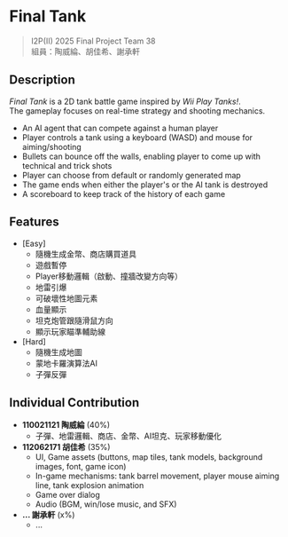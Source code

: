 # Final Tank

> I2P(II) 2025 Final Project Team 38  
> 組員：陶威綸、胡佳希、謝承軒

## Description

*Final Tank* is a 2D tank battle game inspired by *Wii Play Tanks!*.  
The gameplay focuses on real-time strategy and shooting mechanics.
- An AI agent that can compete against a human player
- Player controls a tank using a keyboard (WASD) and mouse for aiming/shooting
- Bullets can bounce off the walls, enabling player to come up with technical and trick shots
- Player can choose from default or randomly generated map
- The game ends when either the player's or the AI tank is destroyed
- A scoreboard to keep track of the history of each game

## Features

- [Easy]
  - 隨機生成金幣、商店購買道具
  - 遊戲暫停
  - Player移動邏輯（啟動、撞牆改變方向等）
  - 地雷引爆
  - 可破壞性地圖元素
  - 血量顯示
  - 坦克炮管跟隨滑鼠方向
  - 顯示玩家瞄準輔助線
- [Hard]
  - 隨機生成地圖
  - 蒙地卡羅演算法AI
  - 子彈反彈

## Individual Contribution

- **110021121 陶威綸** (40%)
  - 子彈、地雷邏輯、商店、金幣、AI坦克、玩家移動優化
- **112062171 胡佳希** (35%)
  - UI, Game assets (buttons, map tiles, tank models, background images, font, game icon)
  - In-game mechanisms: tank barrel movement, player mouse aiming line, tank explosion animation
  - Game over dialog
  - Audio (BGM, win/lose music, and SFX)
- **... 謝承軒** (x%)
  - ...
